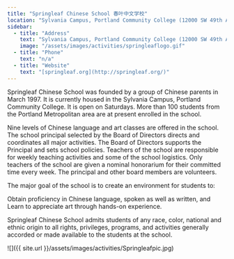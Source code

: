 ```yaml
---
title: "Springleaf Chinese School 春叶中文学校"
location: "Sylvania Campus, Portland Community College (12000 SW 49th Ave.)"
sidebar:
  - title: "Address"
    text: "Sylvania Campus, Portland Community College (12000 SW 49th Ave.)"
    image: "/assets/images/activities/springleaflogo.gif"
  - title: "Phone"
    text: "n/a"
  - title: "Website"
    text: "[springleaf.org](http://springleaf.org/)"
---
```


Springleaf Chinese School was founded by a group of Chinese parents in March 1997. It is currently housed in the Sylvania Campus, Portland   Community College. It is open on Saturdays. More than 100 students from the Portland Metropolitan area are at present enrolled in the school.

Nine levels of Chinese language and art classes are offered in the school. The school principal selected by the Board of Directors directs and coordinates all major activities. The Board of Directors supports the Principal and sets school policies. Teachers of the school are responsible for weekly teaching activities and some of the school logistics. Only teachers of the school are given a nominal honorarium for their committed time every week. The principal and other board members are volunteers.

The major goal of the school is to create an environment for students to:

Obtain proficiency in Chinese language, spoken as well as written, and
Learn to appreciate art through hands-on experience.

Springleaf Chinese School admits students of any race, color, national and ethnic origin to all rights, privileges, programs, and activities generally accorded or made available to the students at the school.

![]({{ site.url }}/assets/images/activities/Springleafpic.jpg)
